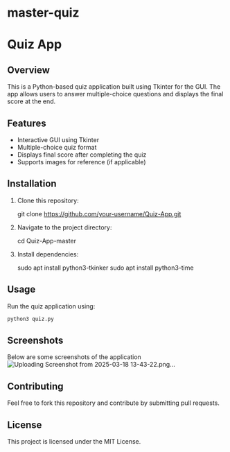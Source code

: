 # master-quiz

# Quiz App

## Overview
This is a Python-based quiz application built using Tkinter for the GUI. The app allows users to answer multiple-choice questions and displays the final score at the end.

## Features
- Interactive GUI using Tkinter
- Multiple-choice quiz format
- Displays final score after completing the quiz
- Supports images for reference (if applicable)

## Installation
1. Clone this repository:
   
   git clone https://github.com/your-username/Quiz-App.git
   
2. Navigate to the project directory:
   
   cd Quiz-App-master
   
3. Install dependencies:
   
   sudo  apt install   python3-tkinker
   sudo apt install python3-time
   

## Usage
Run the quiz application using:
```sh
python3 quiz.py
``` 

## Screenshots
Below are some screenshots of the application
![Uploading Screenshot from 2025-03-18 13-43-22.png…]()


## Contributing
Feel free to fork this repository and contribute by submitting pull requests.

## License
This project is licensed under the MIT License.

